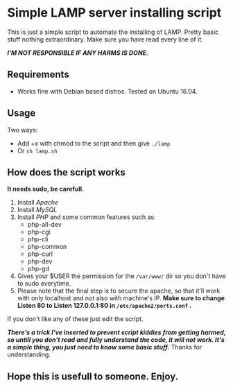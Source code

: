 # Simple LAMP server installing script

This is just a simple script to automate the installing of LAMP.
Pretty basic stuff nothing extraordinary. Make sure you have read every line of it.

**_I'M NOT RESPONSIBLE IF ANY HARMS IS DONE._**

## Requirements

- Works fine with Debian based distros. Tested on Ubuntu 16.04.


## Usage

Two ways:
- Add +x with chmod to the script and then give 
  `./lamp`
- Or 
  `sh lamp.sh`

## How does the script works

**It needs sudo, be carefull.**

1. Install _Apache_
2. Install _MySQL_
3. Install _PHP_ and some common features such as:
	* php-all-dev
	* php-cgi
	* php-cli
	* php-common
	* php-curl
	* php-dev
	* php-gd
4. Gives your $USER the permission for the `/var/www/` dir so you don't have to sudo everytime.
5. Please note that the final step is to secure the apache, so that it'll work with only localhost and not also with machine's IP.
**Make sure to change Listen 80 to Listen 127.0.0.1:80 in `/etc/apache2/ports.conf` .**

If you don't like any of these just edit the script.

**_There's a trick I've inserted to prevent script kiddies from getting harmed, so untill you don't read and fully understand the code, it will not work. It's a simple thing, you just need to know some basic stuff._** Thanks for understanding.
## Hope this is usefull to someone. Enjoy.

